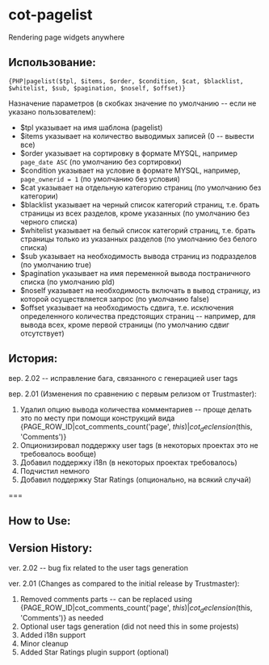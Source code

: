 # cot-pagelist
Rendering page widgets anywhere

## Использование:

```
{PHP|pagelist($tpl, $items, $order, $condition, $cat, $blacklist, $whitelist, $sub, $pagination, $noself, $offset)}
```

Назначение параметров (в скобках значение по умолчанию -- если не указано пользователем):
* $tpl указывает на имя шаблона (pagelist)
* $items указывает на количество выводимых записей (0 -- вывести все)
* $order указывает на сортировку в формате MYSQL, например `page_date ASC` (по умолчанию без сортировки)
* $condition указывает на условие в формате MYSQL, например, `page_ownerid = 1` (по умолчанию без условия)
* $cat указывает на отдельную категорию страниц (по умолчанию без категории)
* $blacklist указывает на черный список категорий страниц, т.е. брать страницы из всех разделов, кроме указанных (по умолчанию без черного списка)
* $whitelist указывает на белый список категорий страниц, т.е. брать страницы только из указанных разделов (по умолчанию без белого списка)
* $sub указывает на необходимость вывода страниц из подразделов (по умолчанию true)
* $pagination указывает на имя переменной вывода постраничного списка (по умолчанию pld)
* $noself указывает на необходимость включать в вывод страницу, из которой осуществляется запрос (по умолчанию false)
* $offset указывает на необходимость сдвига, т.е. исключения определенного количества предстоящих страниц -- например, для вывода всех, кроме первой страницы (по умолчанию сдвиг отсутствует)

## История:

вер. 2.02 -- исправление бага, связанного с генерацией user tags

вер. 2.01 (Изменения по сравнению с первым релизом от Trustmaster):

1. Удалил опцию вывода количества комментариев -- проще делать это по месту при помощи конструкций вида {PAGE_ROW_ID|cot_comments_count('page', $this)|cot_declension($this, 'Comments')}
2. Опционизировал поддержку user tags (в некоторых проектах это не требовалось вообще)
3. Добавил поддержку i18n (в некоторых проектах требовалось)
4. Подчистил немного
5. Добавил поддержку Star Ratings (опционально, на всякий случай)

===

## How to Use:

## Version History:

ver. 2.02 -- bug fix related to the user tags generation

ver. 2.01 (Changes as compared to the initial release by Trustmaster):

1. Removed comments parts -- can be replaced using {PAGE_ROW_ID|cot_comments_count('page', $this)|cot_declension($this, 'Comments')} as needed
2. Optional user tags generation (did not need this in some projests)
3. Added i18n support
4. Minor cleanup
5. Added Star Ratings plugin support (optional)